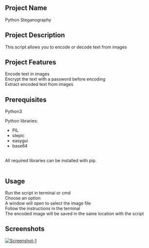 ## Project Name
Python Steganography

## Project Description
This script allows you to encode or decode text from images

## Project Features
Encode text in images<br>
Encrypt the text with a password before encoding<br>
Extract encoded text from images<br>

## Prerequisites
Python3

Python libraries:<br>
- PIL <br>
- stepic <br>
- easygui <br>
- base64 <br>
<br>
All required libraries can be installed with pip. <br>
<br>

## Usage
Run the script in terminal or cmd<br>
Choose an option<br>
A window will open to select the image file<br>
Follow the instructions in the terminal<br>
The encoded image will be saved in the same location with the script<br>


## Screenshots

<a href="https://imgbb.com/"><img src="https://i.ibb.co/JstfwnV/Screenshot-1.png" alt="Screenshot-1" border="0"></a>

 
